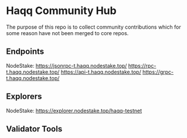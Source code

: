 # Haqq Community Hub

The purpose of this repo is to collect community contributions which for some reason have not been merged to core repos.

## Endpoints
NodeStake:
https://jsonrpc-t.haqq.nodestake.top/
https://rpc-t.haqq.nodestake.top/
https://api-t.haqq.nodestake.top/
https://grpc-t.haqq.nodestake.top/
## Explorers
NodeStake:
https://explorer.nodestake.top/haqq-testnet 
## Validator Tools

